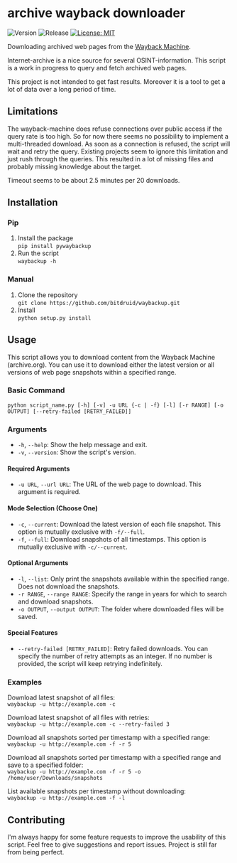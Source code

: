 # archive wayback downloader

![Version](https://img.shields.io/badge/Version-0.2.6-blue)
![Release](https://img.shields.io/badge/Release-alpha-red)
[![License: MIT](https://img.shields.io/badge/License-MIT-yellow.svg)](https://opensource.org/licenses/MIT)

Downloading archived web pages from the [Wayback Machine](https://archive.org/web/).

Internet-archive is a nice source for several OSINT-information. This script is a work in progress to query and fetch archived web pages.

This project is not intended to get fast results. Moreover it is a tool to get a lot of data over a long period of time.

## Limitations

The wayback-machine does refuse connections over public access if the query rate is too high. So for now there seems no possibility to implement a multi-threaded download. As soon as a connection is refused, the script will wait and retry the query. Existing projects seem to ignore this limitation and just rush through the queries. This resulted in a lot of missing files and probably missing knowledge about the target.

Timeout seems to be about 2.5 minutes per 20 downloads.

## Installation

### Pip

1. Install the package <br>
   ```pip install pywaybackup```
2. Run the script <br>
   ```waybackup -h```

### Manual

1. Clone the repository <br>
   ```git clone https://github.com/bitdruid/waybackup.git```
2. Install <br>
   ```python setup.py install```

## Usage

This script allows you to download content from the Wayback Machine (archive.org). You can use it to download either the latest version or all versions of web page snapshots within a specified range.

### Basic Command

`python script_name.py [-h] [-v] -u URL {-c | -f} [-l] [-r RANGE] [-o OUTPUT] [--retry-failed [RETRY_FAILED]]`


### Arguments

- `-h`, `--help`: Show the help message and exit.
- `-v`, `--version`: Show the script's version.

#### Required Arguments

- `-u URL`, `--url URL`: The URL of the web page to download. This argument is required.

#### Mode Selection (Choose One)

- `-c`, `--current`: Download the latest version of each file snapshot. This option is mutually exclusive with `-f/--full`.
- `-f`, `--full`: Download snapshots of all timestamps. This option is mutually exclusive with `-c/--current`.

#### Optional Arguments

- `-l`, `--list`: Only print the snapshots available within the specified range. Does not download the snapshots.
- `-r RANGE`, `--range RANGE`: Specify the range in years for which to search and download snapshots.
- `-o OUTPUT`, `--output OUTPUT`: The folder where downloaded files will be saved.

#### Special Features

- `--retry-failed [RETRY_FAILED]`: Retry failed downloads. You can specify the number of retry attempts as an integer. If no number is provided, the script will keep retrying indefinitely.

### Examples

Download latest snapshot of all files:<br>
`waybackup -u http://example.com -c`

Download latest snapshot of all files with retries:<br>
`waybackup -u http://example.com -c --retry-failed 3`

Download all snapshots sorted per timestamp with a specified range:<br>
`waybackup -u http://example.com -f -r 5`

Download all snapshots sorted per timestamp with a specified range and save to a specified folder:<br>
`waybackup -u http://example.com -f -r 5 -o /home/user/Downloads/snapshots`

List available snapshots per timestamp without downloading:<br>
`waybackup -u http://example.com -f -l`

## Contributing

I'm always happy for some feature requests to improve the usability of this script.
Feel free to give suggestions and report issues. Project is still far from being perfect.